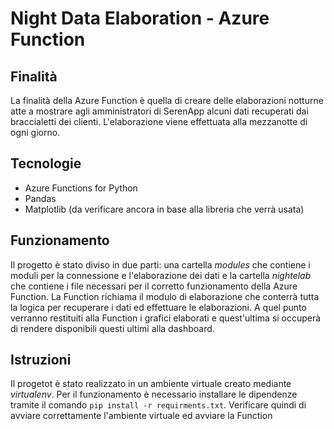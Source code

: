 # Night Data Elaboration - Azure Function
## Finalità
La finalità della Azure Function è quella di creare delle elaborazioni notturne atte a mostrare agli amministratori di SerenApp alcuni dati recuperati dai braccialetti dei clienti. L'elaborazione viene effettuata alla mezzanotte di ogni giorno.
## Tecnologie
- Azure Functions for Python
- Pandas
- Matplotlib (da verificare ancora in base alla libreria che verrà usata)
## Funzionamento
Il progetto è stato diviso in due parti: una cartella *modules* che contiene i moduli per la connessione e l'elaborazione dei dati e la cartella *nightelab* che contiene i file necessari per il corretto funzionamento della Azure Function.
La Function richiama il modulo di elaborazione che conterrà tutta la logica per recuperare i dati ed effettuare le elaborazioni. A quel punto verranno restituiti alla Function i grafici elaborati e quest'ultima si occuperà di rendere disponibili questi ultimi alla dashboard.
## Istruzioni
Il progetot è stato realizzato in un ambiente virtuale creato mediante *virtualenv*. Per il funzionamento è necessario installare le dipendenze tramite il comando `pip install -r requirments.txt`. Verificare quindi di avviare correttamente l'ambiente virtuale ed avviare la Function 
